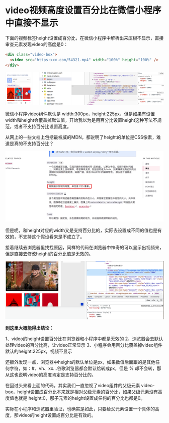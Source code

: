# video视频高度设置百分比在微信小程序中直接不显示

下面的视频标签height设置成百分比，在微信小程序中解析出来压根不显示，直接审查元素发现video的高度是0：

```html
<div class="video-box">
  <video src="https:xxx.com/54321.mp4" width="100%" height="100%" />
</div>
```
<img src="./1.png">

微信小程序video组件默认是 width:300px，height:225px，但是如果有设置width和height会覆盖掉默认值，开始我以为是用百分比设置height这种写法不规范，或者不支持百分比设置高度。

从网上的一些文档上包括最权威的MDN，都说明了height的单位是CSS像素，难道是真的不支持百分比？

<img src="./2.jpg">

但是呢，和height对应的width又是支持百分比的，实际去设置成不同的值也是有效的，不支持这个假设看来是不成立了。

接着继续去浏览器里找找原因，同样的代码在浏览器中神奇的可以显示出视频来，但是直接去修改height的百分比值是无效的。

<img src="./3.png">

**到这里大概能得出结论：**

1、video的height设置百分比在浏览器和小程序中都是无效的
2、浏览器会去默认处理video的百分比高，让video正常显示
3、小程序会用百分比覆盖掉video组件默认的height:225px，视频不显示

还额外发现一点，浏览器中height的默认单位是px，如果数值后面跟的是其他任何字符，如：#、vh、xx...谷歌浏览器都会默认给转成px，但是 % 却不会转，那从这也说明video的高度肯定是支持百分比的。

在回过头来看上面的代码，其实我们一直忽视了video组件的父级元素 video-box，height设置成百分比本来就是相对父级元素的百分比，如果父级元素没有高度值也就是 height:0，那子元素的height设置成任何的百分比也都是0。

实际在小程序和浏览器里验证，也确实是如此，只要给父元素设置一个具体的高度，那video的height设置成百分比是有效的。

